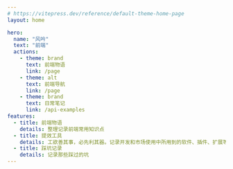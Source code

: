 ```yaml
---
# https://vitepress.dev/reference/default-theme-home-page
layout: home

hero:
  name: "风吟"
  text: "前端"
  actions:
    - theme: brand
      text: 前端物语
      link: /page
    - theme: alt
      text: 前端导航
      link: /page
    - theme: brand
      text: 日常笔记
      link: /api-examples
features:
  - title: 前端物语
    details: 整理记录前端常用知识点
  - title: 提效工具
    details: 工欲善其事，必先利其器。记录开发和市场使用中所用到的软件、插件、扩展等。
  - title: 踩坑记录
    details: 记录那些踩过的坑
---
```

